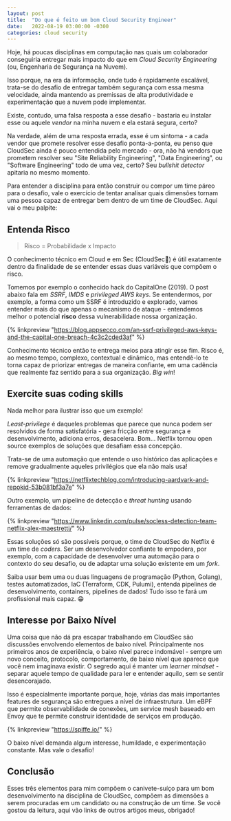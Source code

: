 ```yaml
---
layout: post
title:  "Do que é feito um bom Cloud Security Engineer"
date:   2022-08-19 03:00:00 -0300
categories: cloud security
---
```


<link rel="stylesheet" href="/assets/css/linkpreview.css">

Hoje, há poucas disciplinas em computação nas quais um colaborador conseguiria entregar mais impacto do que em _Cloud Security Engineering_ (ou, Engenharia de Segurança na Nuvem).

Isso porque, na era da informação, onde tudo é rapidamente escalável, trata-se do desafio de entregar também segurança com essa mesma velocidade, ainda mantendo as premissas de alta produtividade e experimentação que a nuvem pode implementar.

Existe, contudo, uma falsa resposta a esse desafio - bastaria eu instalar esse ou aquele _vendor_ na minha nuvem e ela estará segura, certo?

Na verdade, além de uma resposta errada, esse é um sintoma - a cada vendor que promete resolver esse desafio ponta-a-ponta, eu penso que CloudSec ainda é pouco entendida pelo mercado - ora, não há vendors que prometem resolver seu "Site Reliability Engineering", "Data Engineering", ou "Software Engineering" todo de uma vez, certo? Seu _bullshit detector_ apitaria no mesmo momento.

Para entender a disciplina para então construir ou compor um time páreo para o desafio, vale o exercício de tentar analisar quais dimensões tornam uma pessoa capaz de entregar bem dentro de um time de CloudSec. Aqui vai o meu palpite:

## Entenda Risco

> Risco = Probabilidade x Impacto

O conhecimento técnico em Cloud e em Sec (CloudSec🤪) é útil exatamente dentro da finalidade de se entender essas duas variáveis que compõem o risco.

Tomemos por exemplo o conhecido hack do CapitalOne (2019). O post abaixo fala em _SSRF_, _IMDS_ e _privileged AWS keys_. Se entendermos, por exemplo, a forma como um SSRF é introduzido e explorado, vamos entender mais do que apenas o mecanismo de ataque - entendemos melhor o potencial **risco** dessa vulnerabilidade nossa organização.

{% linkpreview "https://blog.appsecco.com/an-ssrf-privileged-aws-keys-and-the-capital-one-breach-4c3c2cded3af" %}

Conhecimento técnico então te entrega meios para atingir esse fim. Risco é, ao mesmo tempo, complexo, contextual e dinâmico, mas entendê-lo te torna capaz de priorizar entregas de maneira confiante, em uma cadência que realmente faz sentido para a sua organização. _Big win_!

## Exercite suas coding skills

Nada melhor para ilustrar isso que um exemplo!

_Least-privilege_ é daqueles problemas que parece que nunca podem ser resolvidos de forma satisfatória - gera fricção entre segurança e desenvolvimento, adiciona erros, desacelera. Bom... Netflix tornou open source exemplos de soluções que desafiam essa concepção.

Trata-se de uma automação que entende o uso histórico das aplicações e remove gradualmente aqueles privilégios que ela não mais usa!

{% linkpreview "https://netflixtechblog.com/introducing-aardvark-and-repokid-53b081bf3a7e" %}

Outro exemplo, um pipeline de detecção e _threat hunting_ usando ferramentas de dados:

{% linkpreview "https://www.linkedin.com/pulse/socless-detection-team-netflix-alex-maestretti/" %}

Essas soluções só são possíveis porque, o time de CloudSec do Netflix é um time de _coders_. Ser um desenvolvedor confiante te empodera, por exemplo, com a capacidade de desenvolver uma automação para o contexto do seu desafio, ou de adaptar uma solução existente em um _fork_.

Saiba usar bem uma ou duas linguagens de programação (Python, Golang), testes automatizados, IaC (Terraform, CDK, Pulumi), entenda pipelines de desenvolvimento, containers, pipelines de dados! Tudo isso te fará um profissional mais capaz. 😁

## Interesse por Baixo Nível

Uma coisa que não dá pra escapar trabalhando em CloudSec são discussões envolvendo elementos de baixo nível.
Principalmente nos primeiros anos de experiência, o baixo nível parece indomável - sempre um novo conceito, protocolo, comportamento, de baixo nível que aparece que você nem imaginava existir. O segredo aqui é manter um _learner mindset_ - separar aquele tempo de qualidade para ler e entender aquilo, sem se sentir desencorajado.

Isso é especialmente importante porque, hoje, várias das mais importantes features de segurança são entregues a nível de infraestrutura. Um eBPF que permite observabilidade de conexões, um service mesh baseado em Envoy que te permite construir identidade de serviços em produção.

{% linkpreview "https://spiffe.io/" %}

O baixo nível demanda algum interesse, humildade, e experimentação constante. Mas vale o desafio!

## Conclusão

Esses três elementos para mim compõem o canivete-suíço para um bom desenvolvimento na disciplina de CloudSec, compõem as dimensões a serem procuradas em um candidato ou na construção de um time. Se você gostou da leitura, aqui vão links de outros artigos meus, obrigado!
